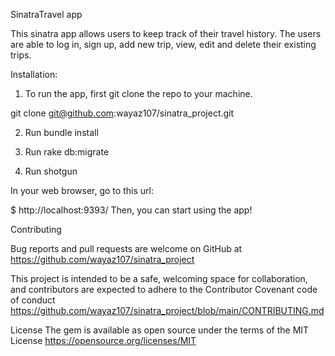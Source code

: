 SinatraTravel app

This sinatra app allows users to keep track of their travel history. The users are able to log in, sign up, add new trip, view, edit and delete their existing trips.

Installation:

1) To run the app, first git clone the repo to your machine.
 
  git clone git@github.com:wayaz107/sinatra_project.git

2) Run bundle install

3) Run rake db:migrate

4) Run shotgun

In your web browser, go to this url:

$ http://localhost:9393/
Then, you can start using the app!

Contributing

Bug reports and pull requests are welcome on GitHub at https://github.com/wayaz107/sinatra_project

This project is intended to be a safe, welcoming space for collaboration, and contributors are expected to adhere to the Contributor Covenant code of conduct https://github.com/wayaz107/sinatra_project/blob/main/CONTRIBUTING.md

License
The gem is available as open source under the terms of the MIT License https://opensource.org/licenses/MIT